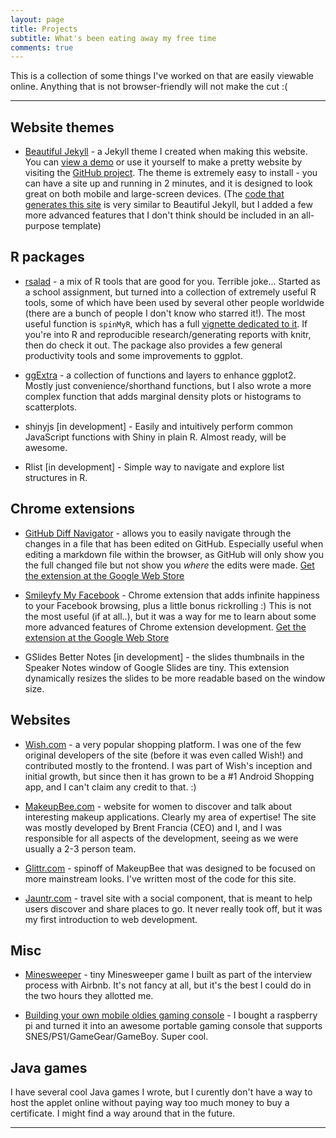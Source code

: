 ```yaml
---
layout: page
title: Projects
subtitle: What's been eating away my free time
comments: true
---
```


This is a collection of some things I've worked on that are easily viewable online. Anything that is not browser-friendly will not make the cut :(

--- 

## Website themes 

-  [Beautiful Jekyll](http://deanattali.com/beautiful-jekyll/) - a Jekyll theme I created when making this website.  You can [view a demo](http://deanattali.com/beautiful-jekyll/) or use it yourself to make a pretty website by visiting the [GitHub project](https://github.com/daattali/beautiful-jekyll#readme). The theme is extremely easy to install - you can have a site up and running in 2 minutes, and it is designed to look great on both mobile and large-screen devices. (The [code that generates this site](https://github.com/daattali/daattali.github.io) is very similar to Beautiful Jekyll, but I added a few more advanced features that I don't think should be included in an all-purpose template)

## R packages

- [rsalad](https://github.com/daattali/rsalad) - a mix of R tools that are good for you. Terrible joke... Started as a school assignment, but turned into a collection of extremely useful R tools, some of which have been used by several other people worldwide (there are a bunch of people I don't know who starred it!). The most useful function is `spinMyR`, which has a full [vignette dedicated to it](https://github.com/daattali/rsalad/blob/master/inst/doc/spinMyR.md). If you're into R and reproducible research/generating reports with knitr, then do check it out.  The package also provides a few general productivity tools and some improvements to ggplot.

- [ggExtra](https://github.com/daattali/ggExtra) - a collection of functions and layers to enhance ggplot2. Mostly just convenience/shorthand functions, but I also wrote a more complex function that adds marginal density plots or histograms to scatterplots.

- shinyjs [in development] - Easily and intuitively perform common JavaScript functions with Shiny in plain R.  Almost ready, will be awesome.

- Rlist [in development] - Simple way to navigate and explore list structures in R.


## Chrome extensions

- [GitHub Diff Navigator](https://github.com/daattali/github-diff-navigator-extension) - allows you to easily navigate through the changes in a file that has been edited on GitHub.  Especially useful when editing a markdown file within the browser, as GitHub will only show you the full changed file but not show you *where* the edits were made.  [Get the extension at the Google Web Store](https://chrome.google.com/webstore/detail/github-diff-navigator/aoojogkiedabnddmokieplfnmjehlneo)

- [Smileyfy My Facebook](https://github.com/daattali/smileyfy-my-facebook-extension) -  Chrome extension that adds infinite happiness to your Facebook browsing, plus a little bonus rickrolling :)  This is not the most useful (if at all..), but it was a way for me to learn about some more advanced features of Chrome extension development. [Get the extension at the Google Web Store](https://chrome.google.com/webstore/detail/smileyfy-my-facebook/ideagdnlnmgjdhhbelgadnakbhphljol)

- GSlides Better Notes [in development] - the slides thumbnails in the Speaker Notes window of Google Slides are tiny. This extension dynamically resizes the slides to be more readable based on the window size. 


## Websites

- [Wish.com](http://wish.com) - a very popular shopping platform. I was one of the few original developers of the site (before it was even called Wish!) and contributed mostly to the frontend. I was part of Wish's inception and initial growth, but since then it has grown to be a #1 Android Shopping app, and I can't claim any credit to that. :)

- [MakeupBee.com](https://www.makeupbee.com) - website for women to discover and talk about interesting makeup applications. Clearly my area of expertise! The site was mostly developed by Brent Francia (CEO) and I, and I was responsible for all aspects of the development, seeing as we were usually a 2-3 person team.

- [Glittr.com](https://www.glittr.com) - spinoff of MakeupBee that was designed to be focused on more mainstream looks. I've written most of the code for this site.

- [Jauntr.com](http://www.jauntr.com/) - travel site with a social component, that is meant to help users discover and share places to go. It never really took off, but it was my first introduction to web development.


## Misc

- [Minesweeper](./files/Minesweeper) - tiny Minesweeper game I built as part of the interview process with Airbnb.  It's not fancy at all, but it's the best I could do in the two hours they allotted me.

- [Building your own mobile oldies gaming console](https://github.com/daattali/rasperry-pi-gaming-console-setup) - I bought a raspberry pi and turned it into an awesome portable gaming console that supports SNES/PS1/GameGear/GameBoy.  Super cool.

## Java games

I have several cool Java games I wrote, but I curently don't have a way to host the applet online without paying way too much money to buy a certificate.  I might find a way around that in the future.


---
